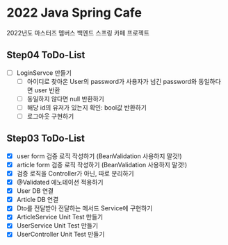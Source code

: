 # 2022 Java Spring Cafe

2022년도 마스터즈 멤버스 백엔드 스프링 카페 프로젝트

## Step04 ToDo-List
- [ ] LoginServce 만들기
    - [ ] 아이디로 찾아온 User의 password가 사용자가 넘긴 password와 동일하다면 user 반환
    - [ ] 동일하지 않다면 null 반환하기
    - [ ] 해당 id의 유저가 있는지 확인: bool값 반환하기
    - [ ] 로그아웃 구현하기

## Step03 ToDo-List
- [x] user form 검증 로직 작성하기 (BeanValidation 사용하지 말것!)
- [x] article form 검증 로직 작성하기 (BeanValidation 사용하지 말것!)
- [x] 검증 로직을 Controller가 아닌, 따로 분리하기
- [x] @Validated 에노테이션 적용하기
- [x] User DB 연결
- [x] Article DB 연결
- [x] Dto를 전달받아 전달하는 메서드 Service에 구현하기
- [x] ArticleService Unit Test 만들기
- [x] UserService Unit Test 만들기
- [x] UserController Unit Test 만들기
